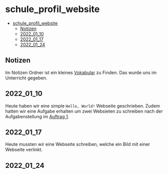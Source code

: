 # schule_profil_website

<!--toc:start-->

-   [schule_profil_website](#schuleprofilwebsite)
    -   [Notizen](#notizen)
    -   [2022_01_10](#20220110)
    -   [2022_01_17](#20220117)
    -   [2022_01_24](#20220124)
    <!--toc:end-->

## Notizen

Im Notizen Ordner ist ein kleines [Vokabular](Notizen/vokublar.md) zu Finden.
Das wurde uns im Unterricht gegeben.

## 2022_01_10

Heute haben wir eine simple `Hello, World!` Webseite geschrieben.
Zudem hatten wir eine Aufgabe erhalten um zwei Websieten zu schreiben nach der Aufgabenstellung
im [Auftrag 1](2023_01_10_aufgabe_1/Aufgabe%201.docx).

## 2022_01_17

Heute mussten wir eine Webseite schreiben, welche ein Bild mit einer Webseite verlinkt.

## 2022_01_24
